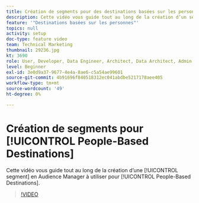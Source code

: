 ```yaml
---
title: Création de segments pour des destinations basées sur les personnes dans Adobe Audience Manager
description: Cette vidéo vous guide tout au long de la création d’un segment dans l’Audience Manager à utiliser pour les destinations basées sur les personnes.
feature: '"Destinations basées sur les personnes"'
topics: null
activity: setup
doc-type: feature video
team: Technical Marketing
thumbnail: 29236.jpg
kt: 3690
role: User, Developer, Data Engineer, Architect, Data Architect, Admin, Leader
level: Beginner
exl-id: 3e0d9a37-9677-4e4a-8ae6-c5a54ae99601
source-git-commit: 4b91696f840518312ec041abdbe5217178aee405
workflow-type: tm+mt
source-wordcount: '49'
ht-degree: 0%

---
```


# Création de segments pour [!UICONTROL People-Based Destinations]

Cette vidéo vous guide tout au long de la création d’une [!UICONTROL segment] en Audience Manager à utiliser pour [!UICONTROL People-Based Destinations].

>[!VIDEO](https://video.tv.adobe.com/v/29236/?quality=12)
